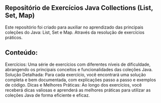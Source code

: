 ## Repositório de Exercícios Java Collections (List, Set, Map)

Este repositório foi criado para auxiliar no aprendizado das principais coleções do Java: List, Set e Map. Através da resolução de exercícios práticos.

## Conteúdo:

Exercícios: Uma série de exercícios com diferentes níveis de dificuldade, abrangendo os principais conceitos e funcionalidades das coleções Java.
Solução Detalhada: Para cada exercício, você encontrará uma solução completa e bem documentada, com explicações passo a passo e exemplos de código.
Dicas e Melhores Práticas: Ao longo dos exercícios, você receberá dicas valiosas e aprenderá as melhores práticas para utilizar as coleções Java de forma eficiente e eficaz.

